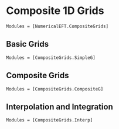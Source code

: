 # Composite 1D Grids

```@autodocs
Modules = [NumericalEFT.CompositeGrids]
```

## Basic Grids

```@autodocs
Modules = [CompositeGrids.SimpleG]
```

## Composite Grids

```@autodocs
Modules = [CompositeGrids.CompositeG]
```

## Interpolation and Integration

```@autodocs
Modules = [CompositeGrids.Interp]
```